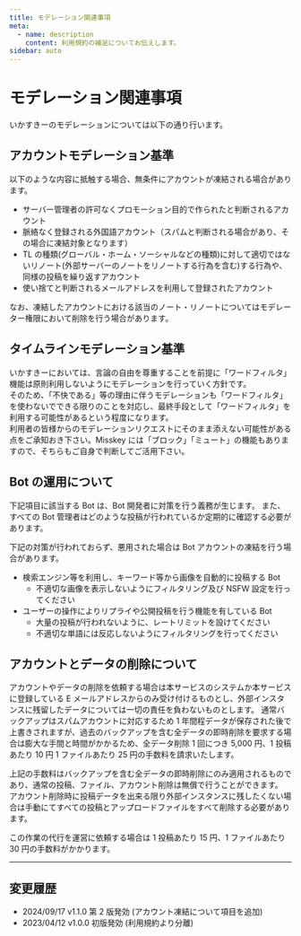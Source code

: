 ```yaml
---
title: モデレーション関連事項
meta:
  - name: description
    content: 利用規約の補足についてお伝えします。
sidebar: auto
---
```


# モデレーション関連事項

いかすきーのモデレーションについては以下の通り行います。

## アカウントモデレーション基準

以下のような内容に抵触する場合、無条件にアカウントが凍結される場合があります。

- サーバー管理者の許可なくプロモーション目的で作られたと判断されるアカウント
- 脈絡なく登録される外国語アカウント（スパムと判断される場合があり、その場合に凍結対象となります）
- TL の種類(グローバル・ホーム・ソーシャルなどの種類)に対して適切ではないリノート(外部サーバーのノートをリノートする行為を含む)する行為や、同様の投稿を繰り返すアカウント
- 使い捨てと判断されるメールアドレスを利用して登録されたアカウント

なお、凍結したアカウントにおける該当のノート・リノートについてはモデレーター権限において削除を行う場合があります。

## タイムラインモデレーション基準

いかすきーにおいては、言論の自由を尊重することを前提に「ワードフィルタ」機能は原則利用しないようにモデレーションを行っていく方針です。  
そのため、「不快である」等の理由に伴うモデレーションも「ワードフィルタ」を使わないでできる限りのことを対応し、最終手段として「ワードフィルタ」を利用する可能性があるという程度になります。  
利用者の皆様からのモデレーションリクエストにそのまま添えない可能性がある点をご承知おき下さい。Misskey には「ブロック」「ミュート」の機能もありますので、そちらもご自身で判断してご活用下さい。

## Bot の運用について

下記項目に該当する Bot は、Bot 開発者に対策を行う義務が生じます。
また、すべての Bot 管理者はどのような投稿が行われているか定期的に確認する必要があります。

下記の対策が行われておらず、悪用された場合は Bot アカウントの凍結を行う場合があります。

- 検索エンジン等を利用し、キーワード等から画像を自動的に投稿する Bot
  - 不適切な画像を表示しないようにフィルタリング及び NSFW 設定を行ってください
- ユーザーの操作によりリプライや公開投稿を行う機能を有している Bot
  - 大量の投稿が行われないように、レートリミットを設けてください
  - 不適切な単語には反応しないようにフィルタリングを行ってください

## アカウントとデータの削除について

アカウントやデータの削除を依頼する場合は本サービスのシステムか本サービスに登録している E メールアドレスからのみ受け付けるものとし、外部インスタンスに残留したデータについては一切の責任を負わないものとします。
通常バックアップはスパムアカウントに対応するため 1 年間程データが保存された後で上書きされますが、過去のバックアップを含む全データの即時削除を要求する場合は膨大な手間と時間がかかるため、全データ削除 1 回につき 5,000 円、1 投稿あたり 10 円 1 ファイルあたり 25 円の手数料を請求いたします。

上記の手数料はバックアップを含む全データの即時削除にのみ適用されるものであり、通常の投稿、ファイル、アカウント削除は無償で行うことができます。
アカウント削除時に投稿データを出来る限り外部インスタンスに残したくない場合は手動にてすべての投稿とアップロードファイルをすべて削除する必要があります。

この作業の代行を運営に依頼する場合は 1 投稿あたり 15 円、1 ファイルあたり 30 円の手数料がかかります。

---

## 変更履歴

- 2024/09/17 v1.1.0 第 2 版発効 (アカウント凍結について項目を追加)
- 2023/04/12 v1.0.0 初版発効 (利用規約より分離)

